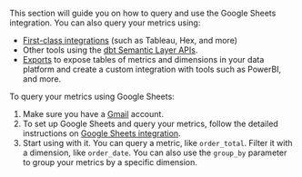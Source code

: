 This section will guide you on how to query and use the Google Sheets integration. You can also query your metrics using:
- [First-class integrations](/docs/use-dbt-semantic-layer/avail-sl-integrations) (such as Tableau, Hex, and more) 
- Other tools using the [dbt Semantic Layer APIs](/docs/dbt-cloud-apis/sl-api-overview).
- [Exports](/docs/use-dbt-semantic-layer/exports) to expose tables of metrics and dimensions in your data platform and create a custom integration with tools such as PowerBI, and more.

To query your metrics using Google Sheets:
1. Make sure you have a [Gmail](http://gmail.com/) account.
2. To set up Google Sheets and query your metrics, follow the detailed instructions on [Google Sheets integration](/docs/use-dbt-semantic-layer/gsheets).
3. Start using with it. You can query a metric, like `order_total`. Filter it with a dimension, like `order_date`. You can also use the `group_by` parameter to group your metrics by a specific dimension.

<Lightbox src="/img/docs/dbt-cloud/semantic-layer/sl-gsheets.jpg" width="80%" title="Use the dbt Semantic Layer's Google Sheet integration to query metrics with a Query Builder menu."  />
